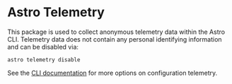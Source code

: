 # Astro Telemetry

This package is used to collect anonymous telemetry data within the Astro CLI. Telemetry data does not contain any personal identifying information and can be disabled via:

```shell
astro telemetry disable
```

See the [CLI documentation](https://docs.astro.build/en/reference/cli-reference/#astro-telemetry) for more options on configuration telemetry.
